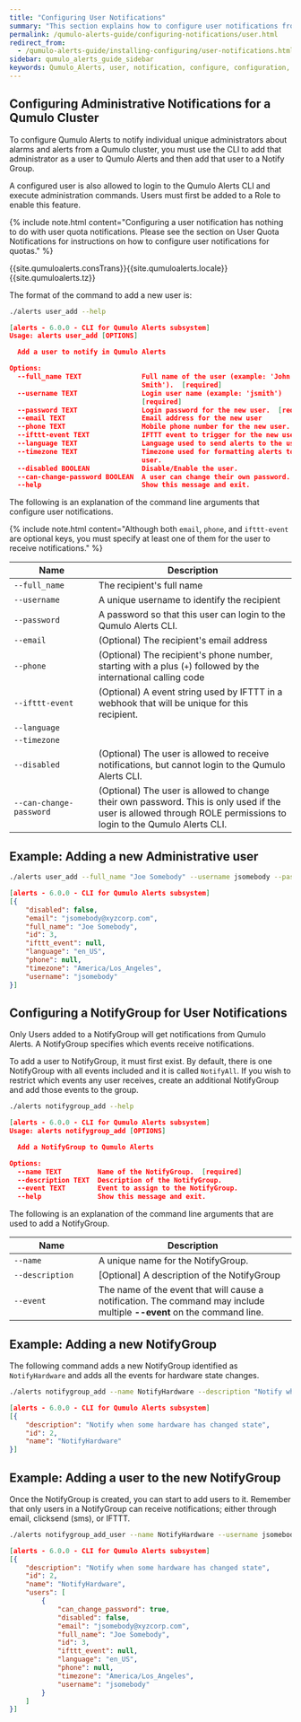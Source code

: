 ```yaml
---
title: "Configuring User Notifications"
summary: "This section explains how to configure user notifications from Qumulo Alerts."
permalink: /qumulo-alerts-guide/configuring-notifications/user.html
redirect_from:
  - /qumulo-alerts-guide/installing-configuring/user-notifications.html
sidebar: qumulo_alerts_guide_sidebar
keywords: Qumulo_Alerts, user, notification, configure, configuration, JSON
---
```


## Configuring Administrative Notifications for a Qumulo Cluster
To configure Qumulo Alerts to notify individual unique administrators about alarms and alerts from a Qumulo cluster, you must use the CLI to add that 
administrator as a user to Qumulo Alerts and then add that user to a Notify Group.

A configured user is also allowed to login to the Qumulo Alerts CLI and execute administration commands. Users must first be added to a Role to enable this feature.

{% include note.html content="Configuring a user notification has nothing to do with user quota notifications. Please see the section on User Quota Notifications for instructions on how to configure user notifications for quotas." %}

{{site.qumuloalerts.consTrans}}{{site.qumuloalerts.locale}}
{{site.qumuloalerts.tz}}

The format of the command to add a new user is:

```bash
./alerts user_add --help
```
```json
[alerts - 6.0.0 - CLI for Qumulo Alerts subsystem]
Usage: alerts user_add [OPTIONS]

  Add a user to notify in Qumulo Alerts

Options:
  --full_name TEXT               Full name of the user (example: 'John
                                 Smith').  [required]
  --username TEXT                Login user name (example: 'jsmith')
                                 [required]
  --password TEXT                Login password for the new user.  [required]
  --email TEXT                   Email address for the new user
  --phone TEXT                   Mobile phone number for the new user.
  --ifttt-event TEXT             IFTTT event to trigger for the new user.
  --language TEXT                Language used to send alerts to the user.
  --timezone TEXT                Timezone used for formatting alerts to the
                                 user.
  --disabled BOOLEAN             Disable/Enable the user.
  --can-change-password BOOLEAN  A user can change their own password.
  --help                         Show this message and exit.
```
The following is an explanation of the command line arguments that configure user notifications.

{% include note.html content="Although both `email`, `phone`, and `ifttt-event` are optional keys, you must specify at least one of them for the user to receive notifications." %}

<table>
  <colgroup>
    <col span="1" style="width: 30%;">
    <col span="1" style="width: 70%;">
  </colgroup>
<thead>
  <tr>
    <th>Name</th>
    <th>Description</th>
  </tr>
</thead>
<tbody>
  <tr>
    <td><code>--full_name</code></td>
    <td>The recipient's full name</td>
  </tr>
  <tr>
    <td><code>--username</code></td>
    <td>A unique username to identify the recipient</td>
  </tr>
  <tr>
    <td><code>--password</code></td>
    <td>A password so that this user can login to the Qumulo Alerts CLI.</td>
  </tr>
  <tr>
    <td><code>--email</code></td>
    <td>(Optional) The recipient's email address</td>
  </tr>   
  <tr>
    <td><code>--phone</code></td>
    <td>(Optional) The recipient's phone number, starting with a plus (<code>+</code>) followed by the international calling code</td>
  </tr>  
  <tr>
    <td><code>--ifttt-event</code></td>
    <td>(Optional) A event string used by IFTTT in a webhook that will be unique for this recipient.</td>
  </tr>  
  <tr>
    <td><code>--language</code></td>
    <td>
    </td>
  </tr>
  <tr>
    <td><code>--timezone</code></td>
    <td>
    </td>
  </tr>
  <tr>
    <td><code>--disabled</code></td>
    <td>(Optional) The user is allowed to receive notifications, but cannot login to the Qumulo Alerts CLI.</td>
  </tr>  
  <tr>
    <td><code>--can-change-password</code></td>
    <td>(Optional) The user is allowed to change their own password. This is only used if the user is allowed through ROLE permissions to login to the Qumulo Alerts CLI.</td>
  </tr>
</tbody>
</table>

## Example: Adding a new Administrative user

```bash
./alerts user_add --full_name "Joe Somebody" --username jsomebody --password Admin123 --email jsomebody@xyzcorp.com --language en_US --timezone America/Los_Angeles
```
```json
[alerts - 6.0.0 - CLI for Qumulo Alerts subsystem]
[{
    "disabled": false,
    "email": "jsomebody@xyzcorp.com",
    "full_name": "Joe Somebody",
    "id": 3,
    "ifttt_event": null,
    "language": "en_US",
    "phone": null,
    "timezone": "America/Los_Angeles",
    "username": "jsomebody"
}]

```

## Configuring a NotifyGroup for User Notifications

Only Users added to a NotifyGroup will get notifications from Qumulo Alerts. A NotifyGroup specifies which events
receive notifications.

To add a user to NotifyGroup, it must first exist. By default, there is one NotifyGroup with all events
included and it is called `NotifyAll`. If you wish to restrict which events any user receives, create an additional
NotifyGroup and add those events to the group. 

```bash
./alerts notifygroup_add --help
```
```json
[alerts - 6.0.0 - CLI for Qumulo Alerts subsystem]
Usage: alerts notifygroup_add [OPTIONS]

  Add a NotifyGroup to Qumulo Alerts

Options:
  --name TEXT         Name of the NotifyGroup.  [required]
  --description TEXT  Description of the NotifyGroup.
  --event TEXT        Event to assign to the NotifyGroup.
  --help              Show this message and exit.
```
The following is an explanation of the command line arguments that are used to add a NotifyGroup.

<table>
  <colgroup>
    <col span="1" style="width: 30%;">
    <col span="1" style="width: 70%;">
  </colgroup>
<thead>
  <tr>
    <th>Name</th>
    <th>Description</th>
  </tr>
</thead>
<tbody>
  <tr>
    <td><code>--name</code></td>
    <td>A unique name for the NotifyGroup.</td>
  </tr>
  <tr>
    <td><code>--description</code></td>
    <td>[Optional] A description of the NotifyGroup</td>
  </tr>
  <tr>
    <td><code>--event</code></td>
    <td>The name of the event that will cause a notification. The command may include multiple <b>--event</b> on the command line.</td>
  </tr>
</tbody>
</table>

## Example: Adding a new NotifyGroup

The following command adds a new NotifyGroup identified as `NotifyHardware` and adds all the events
for hardware state changes.

```bash
./alerts notifygroup_add --name NotifyHardware --description "Notify when some hardware has changed state" --event NOTIFY_FANS --event NOTIFY_CPU --event NOTIFY_DISKS --event NOTIFY_NETWORK --event NOTIFY_NODES
```
```json
[alerts - 6.0.0 - CLI for Qumulo Alerts subsystem]
[{
    "description": "Notify when some hardware has changed state",
    "id": 2,
    "name": "NotifyHardware"
}]

```

## Example: Adding a user to the new NotifyGroup

Once the NotifyGroup is created, you can start to add users to it. Remember that only users in a NotifyGroup can
receive notifications; either through email, clicksend (sms), or IFTTT.

```bash
./alerts notifygroup_add_user --name NotifyHardware --username jsomebody
```
```json
[alerts - 6.0.0 - CLI for Qumulo Alerts subsystem]
[{
    "description": "Notify when some hardware has changed state",
    "id": 2,
    "name": "NotifyHardware",
    "users": [
        {
            "can_change_password": true,
            "disabled": false,
            "email": "jsomebody@xyzcorp.com",
            "full_name": "Joe Somebody",
            "id": 3,
            "ifttt_event": null,
            "language": "en_US",
            "phone": null,
            "timezone": "America/Los_Angeles",
            "username": "jsomebody"
        }
    ]
}]

```
